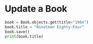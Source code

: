 # Update a Book

```python
book = Book.objects.get(title="1984")
book.title = "Nineteen Eighty-Four"
book.save()
print(book.title)